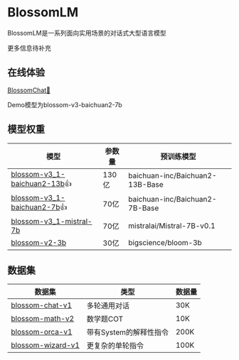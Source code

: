 # BlossomLM

BlossomLM是一系列面向实用场景的对话式大型语言模型

更多信息待补充

## 在线体验

[BlossomChat🚀](https://chat.rainng.com/)

Demo模型为blossom-v3-baichuan2-7b

## 模型权重

| 模型                                                         | 参数量 | 预训练模型                     |
| ------------------------------------------------------------ | ------ | ------------------------------ |
| [blossom-v3_1-baichuan2-13b](https://huggingface.co/Azure99/blossom-v3_1-baichuan2-13b)👍 | 130亿  | baichuan-inc/Baichuan2-13B-Base |
| [blossom-v3_1-baichuan2-7b](https://huggingface.co/Azure99/blossom-v3_1-baichuan2-7b)👍 | 70亿   | baichuan-inc/Baichuan2-7B-Base |
| [blossom-v3_1-mistral-7b](https://huggingface.co/Azure99/blossom-v3_1-mistral-7b) | 70亿   | mistralai/Mistral-7B-v0.1       |
| [blossom-v2-3b](https://huggingface.co/Azure99/blossom-v2-3b) | 30亿   | bigscience/bloom-3b            |

## 数据集

| 数据集                                                       | 类型                   | 数据量 |
| ------------------------------------------------------------ | ---------------------- | ------ |
| [blossom-chat-v1](https://huggingface.co/datasets/Azure99/blossom-chat-v1) | 多轮通用对话           | 30K    |
| [blossom-math-v2](https://huggingface.co/datasets/Azure99/blossom-math-v2) | 数学题COT              | 10K    |
| [blossom-orca-v1](https://huggingface.co/datasets/Azure99/blossom-orca-v1) | 带有System的解释性指令 | 200K   |
| [blossom-wizard-v1](https://huggingface.co/datasets/Azure99/blossom-wizard-v1) | 更复杂的单轮指令       | 100K   |
